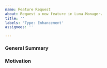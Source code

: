 ```yaml
---
name: Feature Request
about: Request a new feature in Luna-Manager.
title: ''
labels: 'Type: Enhancement'
assignees: ''

---
```


<!--
Please ensure that you check the latest version to see if your feature 
has been implemented.
-->

### General Summary
<!--
- Describe the feature you are requesting.
-->

### Motivation
<!--
- A description of the motivation for adding this feature to Luna-Manager.
- Ideally this would include use-cases that support the feature.
-->
